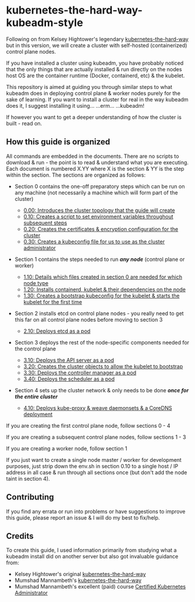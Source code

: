 # kubernetes-the-hard-way-kubeadm-style
Following on from Kelsey Hightower's legendary [kubernetes-the-hard-way](https://github.com/kelseyhightower/kubernetes-the-hard-way) but in this version, we will create a cluster with self-hosted (containerized) control plane nodes.

If you have installed a cluster using kubeadm, you have probably noticed that the only things that are actually installed & run directly on the nodes host OS are the container runtime (Docker, containerd, etc) & the kubelet.

This repository is aimed at guiding you through similar steps to what kubeadm does in deploying control plane & worker nodes purely for the sake of learning.
If you want to install a cluster for real in the way kubeadm does it, I suggest installing it using... ...erm... ...kubeadm!

If however you want to get a deeper understanding of how the cluster is built - read on.

## How this guide is organized
All commands are embedded in the documents. There are no scripts to download & run - the point is to read & understand what you are executing.
Each document is numbered X.YY where X is the section & YY is the step within the section. The sections are organized as follows:

- Section 0 contains the one-off preparatory steps which can be run on any machine (not necessarily a machine which will form part of the cluster)
  - [0.00: Introduces the cluster topology that the guide will create](./0.00-introduction-and-server-topology.md)
  - [0.10: Creates a script to set environment variables throughout subsequent steps](./0.10-create-an-environment-script.md)
  - [0.20: Creates the certificates & encryption configuration for the cluster](./0.20-certificate-and-encryption-config.md)
  - [0.30: Creates a kubeconfig file for us to use as the cluster administrator](./0.30-create-admin-user-kubeconfig.md)

- Section 1 contains the steps needed to run ***any node*** (control plane or worker)
  - [1.10: Details which files created in section 0 are needed for which node type](./1.10-copy-certificates-to-node.md)
  - [1.20: Installs containerd, kubelet & their dependencies on the node](./1.20-install-kubelet-and-dependencies.md)
  - [1.30: Creates a bootstrap kubeconfig for the kubelet & starts the kubelet for the first time](./1.30-bootstrap-setup-and-start-kubelet.md)

- Section 2 installs etcd on control plane nodes - you really need to get this far on all control plane nodes before moving to section 3
  - [2.10: Deploys etcd as a pod](./2.10-start-etcd.md)

- Section 3 deploys the rest of the node-specific components needed for the control plane
  - [3.10: Deploys the API server as a pod](./3.10-start-api-server.md)
  - [3.20: Creates the cluster objects to allow the kubelet to bootstrap](./3.20-setup-kubelet-tls-bootstrapping.md)
  - [3.30: Deploys the controller manager as a pod](./3.30-configure-and-start-kube-controller-manager.md)
  - [3.40: Deploys the scheduler as a pod](./3.40-configure-and-start-scheduler.md)

- Section 4 sets up the cluster network & only needs to be done ***once for the entire cluster***
  - [4.10: Deploys kube-proxy & weave daemonsets & a CoreDNS deployment](./4.10-networking.md)

If you are creating the first control plane node, follow sections 0 - 4

If you are creating a subsequent control plane nodes, follow sections 1 - 3

If you are creating a worker node, follow section 1

If you just want to create a single node master / worker for development purposes, just strip down the env.sh in section 0.10 to a single host / IP address in all case & run through all sections once (but don't add the node taint in section 4).

## Contributing
If you find any errata or run into problems or have suggestions to improve this guide, please report an issue & I will do my best to fix/help.

## Credits
To create this guide, I used information primarily from studying what a kubeadm install did on another server but also got invaluable guidance from:
- Kelsey Hightower's original [kubernetes-the-hard-way](https://github.com/kelseyhightower/kubernetes-the-hard-way)
- Mumshad Mannambeth's [kubernetes-the-hard-way](https://github.com/mmumshad/kubernetes-the-hard-way)
- Mumshad Mannambeth's excellent (paid) course [Certified Kubernetes Administrator](https://www.udemy.com/course/certified-kubernetes-administrator-with-practice-tests/)
